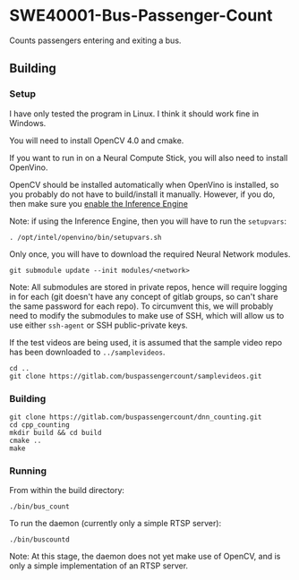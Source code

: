# SWE40001-Bus-Passenger-Count

Counts passengers entering and exiting a bus.

## Building

### Setup
I have only tested the program in Linux. I think it should work fine in Windows.

You will need to install OpenCV 4.0 and cmake.

If you want to run in on a Neural Compute Stick, you will also need to install OpenVino.

OpenCV should be installed automatically when OpenVino is installed, so you probably do not have to build/install it manually. However, if you do, then make sure you [enable the Inference Engine](https://github.com/opencv/opencv/wiki/Intel%27s-Deep-Learning-Inference-Engine-backend)

Note: if using the Inference Engine, then you will have to run the `setupvars`:
```
. /opt/intel/openvino/bin/setupvars.sh 
```

Only once, you will have to download the required Neural Network modules.

```
git submodule update --init modules/<network>
```
Note: All submodules are stored in private repos, hence will require logging in for each (git doesn't have any concept of gitlab groups, so can't share the same password for each repo). To circumvent this, we will probably need to modify the submodules to make use of SSH, which will allow us to use either `ssh-agent` or SSH public-private keys.

If the test videos are being used, it is assumed that the sample video repo has been downloaded to `../samplevideos`.
```
cd ..
git clone https://gitlab.com/buspassengercount/samplevideos.git
```

### Building
```
git clone https://gitlab.com/buspassengercount/dnn_counting.git
cd cpp_counting
mkdir build && cd build
cmake ..
make
```

### Running
From within the build directory:

```
./bin/bus_count
```

To run the daemon (currently only a simple RTSP server):
```
./bin/buscountd
```

Note: At this stage, the daemon does not yet make use of OpenCV, and is only a simple implementation of an RTSP server.
